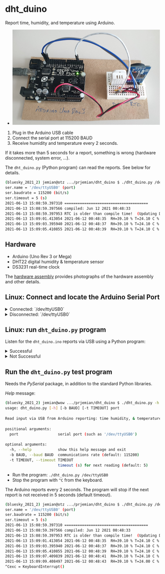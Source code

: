 # dht_duino

Report time, humidity, and temperature using Arduino.

* ![System overview, with Uno R3+](images/20210613_160104.jpg "System overview, with Uno R3+")

1. Plug in the Arduino USB cable
2. Connect the serial port at 115200 BAUD
3. Receive humidity and temperature every 2 seconds.

If it takes more than 5 seconds for a report, something is wrong (hardware
disconnected, system error, ...).

The `dht_duino.py` (Python program) can read the reports.  See below for details.

```sh
(bluesky_2021_2) jemian@otz .../prjemian/dht_duino $ ./dht_duino.py /dev/ttyUSB0
ser.name = '/dev/ttyUSB0' (port)
ser.baudrate = 115200 (bit/s)
ser.timeout = 5 (s)
2021-06-13 15:08:59.397310 ======================================
2021-06-13 15:08:59.397566 compiled: Jun 12 2021 00:48:33
2021-06-13 15:08:59.397953 RTC is older than compile time!  (Updating DateTime)
2021-06-13 15:09:01.413054 2021-06-12 00:48:35  RH=39.10 % T=24.10 C % RTC_T=25.00 C
2021-06-13 15:09:03.395940 2021-06-12 00:48:37  RH=39.10 % T=24.10 C % RTC_T=25.00 C
2021-06-13 15:09:05.410855 2021-06-12 00:48:39  RH=39.10 % T=24.10 C % RTC_T=25.00 C
```

## Hardware

* Arduino (Uno Rev 3 or Mega)
* DHT22 digital humidity & temperature sensor
* DS3231 real-time clock

The [hardware assembly](assembly.md) provides photographs of the hardware
assembly and other details.

## Linux: Connect and locate the Arduino Serial Port

<details>
<summary>Connected: `/dev/ttyUSB0`</summary>

```sh
(bluesky_2021_2) jemian@otz .../prjemian/dht_duino $ dmesg | grep -i ftdi
[  919.439376] usb 1-2: Manufacturer: FTDI
[  919.540376] usbcore: registered new interface driver ftdi_sio
[  919.540390] usbserial: USB Serial support registered for FTDI USB Serial Device
[  919.540448] ftdi_sio 1-2:1.0: FTDI USB Serial Device converter detected
[  919.540894] usb 1-2: FTDI USB Serial Device converter now attached to ttyUSB0
```

</details>

<details>
<summary>Disconnected: `/dev/ttyUSB0`</summary>

```sh
(bluesky_2021_2) jemian@wow .../prjemian/dht_duino $ dmesg | grep -i ftdi | tail -4
[3373492.334136] ftdi_sio 1-12:1.0: FTDI USB Serial Device converter detected
[3373492.334528] usb 1-12: FTDI USB Serial Device converter now attached to ttyUSB0
[3374411.734158] ftdi_sio ttyUSB0: FTDI USB Serial Device converter now disconnected from ttyUSB0
[3374411.734200] ftdi_sio 1-12:1.0: device disconnected
```

</details>


## Linux: run `dht_duino.py` program

Listen for the `dht_duino.ino` reports via USB
using a Python program:

<details>
<summary>Successful</summary>

```sh
(bluesky_2021_2) jemian@otz .../prjemian/dht_duino $ ./dht_duino.py /dev/ttyUSB0
ser.name = '/dev/ttyUSB0' (port)
ser.baudrate = 115200 (bit/s)
ser.timeout = 5 (s)
2021-06-13 15:08:59.397310 ======================================
2021-06-13 15:08:59.397566 compiled: Jun 12 2021 00:48:33
2021-06-13 15:08:59.397953 RTC is older than compile time!  (Updating DateTime)
2021-06-13 15:09:01.413054 2021-06-12 00:48:35  RH=39.10 % T=24.10 C % RTC_T=25.00 C
2021-06-13 15:09:03.395940 2021-06-12 00:48:37  RH=39.10 % T=24.10 C % RTC_T=25.00 C
2021-06-13 15:09:05.410855 2021-06-12 00:48:39  RH=39.10 % T=24.10 C % RTC_T=25.00 C
2021-06-13 15:09:07.409839 2021-06-12 00:48:41  RH=39.10 % T=24.10 C % RTC_T=25.00 C
2021-06-13 15:09:09.408497 2021-06-12 00:48:43  RH=39.10 % T=24.00 C % RTC_T=25.00 C
```

</details>

<details>
<summary>Not Successful</summary>

We know this will fail because `$USER` is not in the dialout group:

```sh
grep dialout /etc/group | grep ${USER}
```

is empty.

```sh
(bluesky_2021_2) jemian@wow .../prjemian/dht_duino $ ./dht_duino.py /dev/ttyUSB0
Traceback (most recent call last):
  File "/home/beams/JEMIAN/.conda/envs/bluesky_2021_2/lib/python3.8/site-packages/serial/serialposix.py", line 322, in open
    self.fd = os.open(self.portstr, os.O_RDWR | os.O_NOCTTY | os.O_NONBLOCK)
PermissionError: [Errno 13] Permission denied: '/dev/ttyUSB0'

During handling of the above exception, another exception occurred:

Traceback (most recent call last):
  File "./dht_duino.py", line 72, in <module>
    main(args.port, args.baud, args.timeout)
  File "./dht_duino.py", line 34, in main
    with serial.Serial(port, baud, timeout=timeout) as ser:
  File "/home/beams/JEMIAN/.conda/envs/bluesky_2021_2/lib/python3.8/site-packages/serial/serialutil.py", line 244, in __init__
    self.open()
  File "/home/beams/JEMIAN/.conda/envs/bluesky_2021_2/lib/python3.8/site-packages/serial/serialposix.py", line 325, in open
    raise SerialException(msg.errno, "could not open port {}: {}".format(self._port, msg))
serial.serialutil.SerialException: [Errno 13] could not open port /dev/ttyUSB0: [Errno 13] Permission denied: '/dev/ttyUSB0'
```

</details>

## Run the `dht_duino.py` test program

Needs the *PySerial* package, in addition to the standard Python libraries.

*Help* message:

```sh
(bluesky_2021_2) jemian@wow .../prjemian/dht_duino $ ./dht_duino.py -h
usage: dht_duino.py [-h] [-b BAUD] [-t TIMEOUT] port

Read input via USB from Arduino reporting: time humidity, & temperature.

positional arguments:
  port                  serial port (such as '/dev/ttyUSB0')

optional arguments:
  -h, --help            show this help message and exit
  -b BAUD, --baud BAUD  communications rate (default: 115200)
  -t TIMEOUT, --timeout TIMEOUT
                        timeout (s) for next reading (default: 5)
```

* Run the program: `./dht_duino.py /dev/ttyUSB0`
* Stop the program with `^C` from the keyboard.

The Arduino reports every 2 seconds.  The program will stop if the next report is not received in 5 seconds (default timeout).

```sh
(bluesky_2021_2) jemian@otz .../prjemian/dht_duino $ ./dht_duino.py /dev/ttyUSB0
ser.name = '/dev/ttyUSB0' (port)
ser.baudrate = 115200 (bit/s)
ser.timeout = 5 (s)
2021-06-13 15:08:59.397310 ======================================
2021-06-13 15:08:59.397566 compiled: Jun 12 2021 00:48:33
2021-06-13 15:08:59.397953 RTC is older than compile time!  (Updating DateTime)
2021-06-13 15:09:01.413054 2021-06-12 00:48:35  RH=39.10 % T=24.10 C % RTC_T=25.00 C
2021-06-13 15:09:03.395940 2021-06-12 00:48:37  RH=39.10 % T=24.10 C % RTC_T=25.00 C
2021-06-13 15:09:05.410855 2021-06-12 00:48:39  RH=39.10 % T=24.10 C % RTC_T=25.00 C
2021-06-13 15:09:07.409839 2021-06-12 00:48:41  RH=39.10 % T=24.10 C % RTC_T=25.00 C
2021-06-13 15:09:09.408497 2021-06-12 00:48:43  RH=39.10 % T=24.00 C % RTC_T=25.00 C
^Cexc = KeyboardInterrupt()
```
